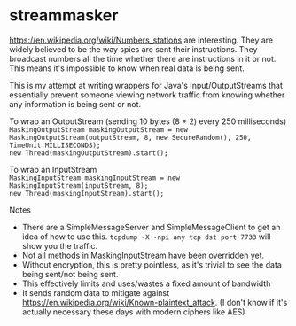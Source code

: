 streammasker
============

https://en.wikipedia.org/wiki/Numbers_stations are interesting.
They are widely believed to be the way spies are sent their instructions.
They broadcast numbers all the time whether there are instructions in it or not. This means it's impossible to know when real data is being sent.

This is my attempt at writing wrappers for Java's Input/OutputStreams that essentially prevent someone viewing network traffic from knowing whether any information is being sent or not.

To wrap an OutputStream (sending 10 bytes (8 + 2) every 250 milliseconds)<br>
`MaskingOutputStream maskingOutputStream = new MaskingOutputStream(outputStream, 8, new SecureRandom(), 250, TimeUnit.MILLISECONDS);`<br>
`new Thread(maskingOutputStream).start();`

To wrap an InputStream<br>
`MaskingInputStream maskingInputStream = new MaskingInputStream(inputStream, 8);`<br>
`new Thread(maskingInputStream).start();`

Notes
* There are a SimpleMessageServer and SimpleMessageClient to get an idea of how to use this. `tcpdump -X -npi any tcp dst port 7733` will show you the traffic.
* Not all methods in MaskingInputStream have been overridden yet.
* Without encryption, this is pretty pointless, as it's trivial to see the data being sent/not being sent.
* This effectively limits and uses/wastes a fixed amount of bandwidth
* It sends random data to mitigate against https://en.wikipedia.org/wiki/Known-plaintext_attack. (I don't know if it's actually necessary these days with modern ciphers like AES)
